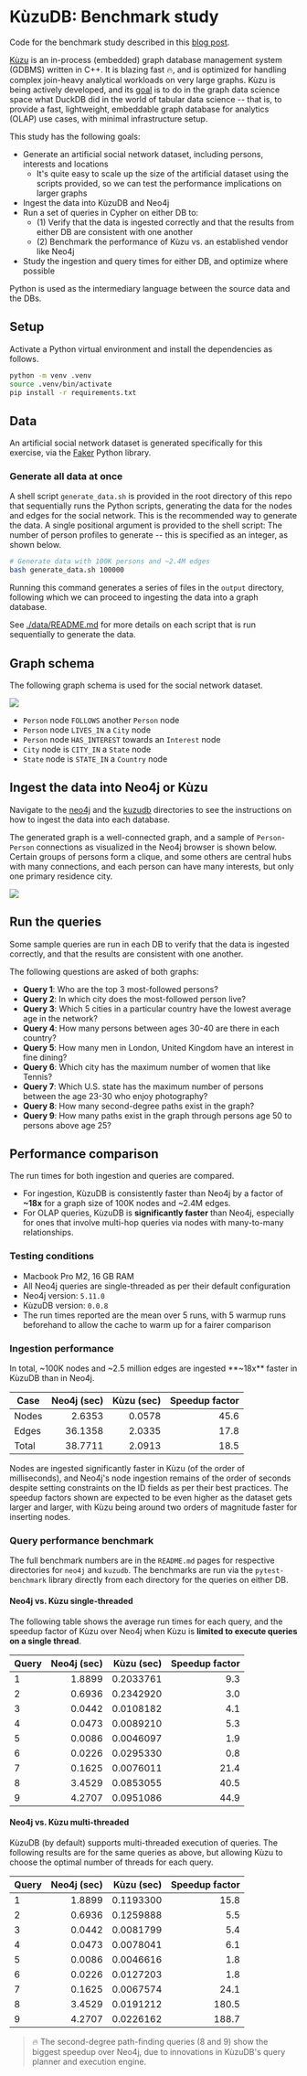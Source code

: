 # KùzuDB: Benchmark study

Code for the benchmark study described in this [blog post](https://thedataquarry.com/posts/embedded-db-2/).

[Kùzu](https://kuzudb.com/) is an in-process (embedded) graph database management system (GDBMS) written in C++. It is blazing fast 🔥, and is optimized for handling complex join-heavy analytical workloads on very large graphs. Kùzu is being actively developed, and its [goal](https://kuzudb.com/docusaurus/blog/what-every-gdbms-should-do-and-vision) is to do in the graph data science space what DuckDB did in the world of tabular data science -- that is, to provide a fast, lightweight, embeddable graph database for analytics (OLAP) use cases, with minimal infrastructure setup.

This study has the following goals:

* Generate an artificial social network dataset, including persons, interests and locations
  * It's quite easy to scale up the size of the artificial dataset using the scripts provided, so we can test the performance implications on larger graphs
* Ingest the data into KùzuDB and Neo4j
* Run a set of queries in Cypher on either DB to:
  * (1) Verify that the data is ingested correctly and that the results from either DB are consistent with one another
  * (2) Benchmark the performance of Kùzu vs. an established vendor like Neo4j
* Study the ingestion and query times for either DB, and optimize where possible

Python is used as the intermediary language between the source data and the DBs.

## Setup

Activate a Python virtual environment and install the dependencies as follows.

```sh
python -m venv .venv
source .venv/bin/activate
pip install -r requirements.txt
```

## Data

An artificial social network dataset is generated specifically for this exercise, via the [Faker](https://faker.readthedocs.io/en/master/) Python library.


### Generate all data at once

A shell script `generate_data.sh` is provided in the root directory of this repo that sequentially runs the Python scripts, generating the data for the nodes and edges for the social network. This is the recommended way to generate the data. A single positional argument is provided to the shell script: The number of person profiles to generate -- this is specified as an integer, as shown below.

```sh
# Generate data with 100K persons and ~2.4M edges
bash generate_data.sh 100000
```

Running this command generates a series of files in the `output` directory, following which we can proceed to ingesting the data into a graph database.

See [./data/README.md](./data/README.md) for more details on each script that is run sequentially to generate the data.

## Graph schema

The following graph schema is used for the social network dataset.

![](./assets/kuzudb-graph-schema.png)

* `Person` node `FOLLOWS` another `Person` node
* `Person` node `LIVES_IN` a `City` node
* `Person` node `HAS_INTEREST` towards an `Interest` node
* `City` node is `CITY_IN` a `State` node
* `State` node is `STATE_IN` a `Country` node

## Ingest the data into Neo4j or Kùzu

Navigate to the [neo4j](./neo4j) and the [kuzudb](./kuzudb/) directories to see the instructions on how to ingest the data into each database.

The generated graph is a well-connected graph, and a sample of `Person`-`Person` connections as visualized in the Neo4j browser is shown below. Certain groups of persons form a clique, and some others are central hubs with many connections, and each person can have many interests, but only one primary residence city.

![](./assets/person-person.png)

## Run the queries

Some sample queries are run in each DB to verify that the data is ingested correctly, and that the results are consistent with one another.

The following questions are asked of both graphs:

* **Query 1**: Who are the top 3 most-followed persons?
* **Query 2**: In which city does the most-followed person live?
* **Query 3**: Which 5 cities in a particular country have the lowest average age in the network?
* **Query 4**: How many persons between ages 30-40 are there in each country?
* **Query 5**: How many men in London, United Kingdom have an interest in fine dining?
* **Query 6**: Which city has the maximum number of women that like Tennis?
* **Query 7**: Which U.S. state has the maximum number of persons between the age 23-30 who enjoy photography?
* **Query 8**: How many second-degree paths exist in the graph?
* **Query 9**: How many paths exist in the graph through persons age 50 to persons above age 25?


## Performance comparison

The run times for both ingestion and queries are compared.

* For ingestion, KùzuDB is consistently faster than Neo4j by a factor of **~18x** for a graph size of 100K nodes and ~2.4M edges.
* For OLAP queries, KùzuDB is **significantly faster** than Neo4j, especially for ones that involve multi-hop queries via nodes with many-to-many relationships.

### Testing conditions

* Macbook Pro M2, 16 GB RAM
* All Neo4j queries are single-threaded as per their default configuration
* Neo4j version: `5.11.0`
* KùzuDB version: `0.0.8`
* The run times reported are the mean over 5 runs, with 5 warmup runs beforehand to allow the cache to warm up for a fairer comparison

### Ingestion performance

In total, ~100K nodes and ~2.5 million edges are ingested **~18x** faster in KùzuDB than in Neo4j.

Case | Neo4j (sec) | Kùzu (sec) | Speedup factor
--- | ---: | ---: | ---:
Nodes | 2.6353 | 0.0578 | 45.6
Edges | 36.1358 | 2.0335 | 17.8
Total | 38.7711 | 2.0913 | 18.5

Nodes are ingested significantly faster in Kùzu (of the order of milliseconds), and Neo4j's node ingestion remains of the order of seconds despite setting constraints on the ID fields as per their best practices. The speedup factors shown are expected to be even higher as the dataset gets larger and larger, with Kùzu being around two orders of magnitude faster for inserting nodes.

### Query performance benchmark

The full benchmark numbers are in the `README.md` pages for respective directories for `neo4j` and `kuzudb`. The benchmarks are run via the `pytest-benchmark` library directly from each directory for the queries on either DB.

#### Neo4j vs. Kùzu single-threaded

The following table shows the average run times for each query, and the speedup factor of Kùzu over Neo4j when Kùzu is **limited to execute queries on a single thread**.

Query | Neo4j (sec) | Kùzu (sec) | Speedup factor
--- | ---: | ---: | ---:
1 | 1.8899 | 0.2033761 | 9.3
2 | 0.6936 | 0.2342920 | 3.0
3 | 0.0442 | 0.0108182 | 4.1
4 | 0.0473 | 0.0089210 | 5.3
5 | 0.0086 | 0.0046097 | 1.9
6 | 0.0226 | 0.0295330 | 0.8
7 | 0.1625 | 0.0076011 | 21.4
8 | 3.4529 | 0.0853055 | 40.5
9 | 4.2707 | 0.0951086 | 44.9

#### Neo4j vs. Kùzu multi-threaded

KùzuDB (by default) supports multi-threaded execution of queries. The following results are for the same queries as above, but allowing Kùzu to choose the optimal number of threads for each query.

Query | Neo4j (sec) | Kùzu (sec) | Speedup factor
--- | ---: | ---: | ---:
1 | 1.8899 | 0.1193300 | 15.8
2 | 0.6936 | 0.1259888 | 5.5
3 | 0.0442 | 0.0081799 | 5.4
4 | 0.0473 | 0.0078041 | 6.1
5 | 0.0086 | 0.0046616 | 1.8
6 | 0.0226 | 0.0127203 | 1.8
7 | 0.1625 | 0.0067574 | 24.1
8 | 3.4529 | 0.0191212 | 180.5
9 | 4.2707 | 0.0226162 | 188.7

> 🔥 The second-degree path-finding queries (8 and 9) show the biggest speedup over Neo4j, due to innovations in KùzuDB's query planner and execution engine.
